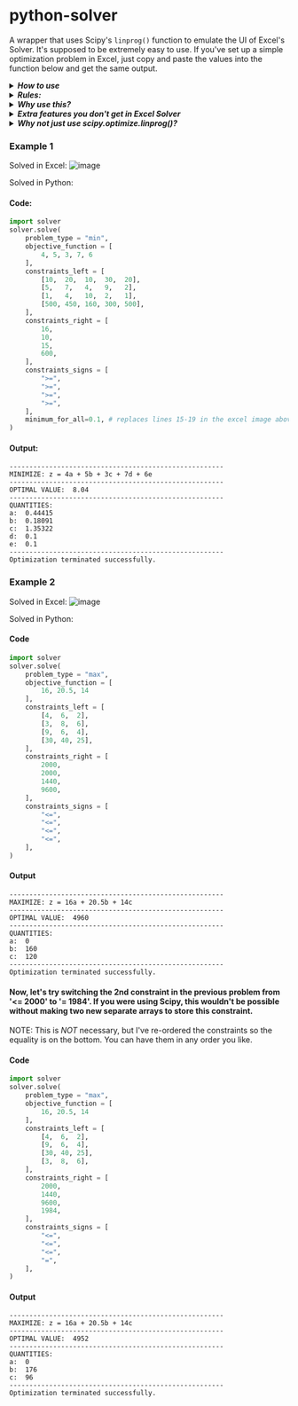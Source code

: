 # python-solver

A wrapper that uses Scipy's ```linprog()``` function to emulate the UI of Excel's Solver. It's supposed to be extremely easy to use. If you've set up a simple optimization problem in Excel, just copy and paste the values into the function below and get the same output.

<details>
  <summary><i><b>How to use</b></i></summary>
  
1. Download ```solver.py``` (click 'raw' view, then right click, Save As)
2. ```import solver```, then follow the format of the implementations below
3. Optional: download ```example-code.py``` and execute it from same folder as solver.py to test it out.
  
Params for ```solver.solve()```:
- _problem_type:_ Required. Specify "max" or "min"
- _objective_function:_ Required. List of coefficients.
- _constraints_left:_ Required. Constraint matrix, where columns correspond to objective function coefficients. Can be 2d list or np arr.
- _constraints_right:_ Required. These are constraint vectors used to make the comparison.
- _constraints_signs:_ Required. A list of signs corresponding to your constraints. Allowed: ```>=, <=, =```
- _make_unconstrained_non_negative:_ (optional) Just like the button in Excel. Setting this to False is the same as setting minimum_for_all to None.
- _minimum_for_all:_ (optional) Set the lower limit for all decision variables.
- _maximum_for_all:_ (optional) Set the upper limit for all decision variables.
- _bounds:_ (optional) default None. Use this to specify custom bounds for each var individually. Pass an array of tuples [(), (), etc.].
- _method:_ (optional) default simplex. You can pass any of the ones listed in Scipy documentation.
</details>

<details>
  <summary><i><b>Rules:</b></i></summary>

- All matrix constraints must be able to be stated with a SUMPRODUCT() in Excel. Instead of passing the sumproduct cell as a constraint like you would in Excel, here you need to pass the constraint matrix itself (see ```constraints_left``` param below), and the function will take care of the math.
</details>

<details>
  <summary><i><b>Why use this?</b></i></summary>

- It's easy. Very easy. You can simply copy paste from excel into the function. You even get to use the "Make Unconstrained Variables Non-Negative" button, like you would in Excel.
</details>

<details>
  <summary><i><b>Extra features you don't get in Excel Solver</b></i></summary>
    
- With a single-integer assignment, you can set the ```minimum_for_all``` and/or ```maximum_for_all``` constraints to set an upper and/or lower bound for all the decision variables at once.
- You don't have to calculate objective function or matrix sumproduct constraints yourself.
- Objective function is set up and displayed for you in the output. Ex: ```MINIMIZE: z = 16a - 20.5b + 14c```.
- Choose from a variety of solve methods not offered in Excel.
</details>

<details>
  <summary><i><b>Why not just use scipy.optimize.linprog()?</b></i></summary>

- Scipy's ```linprog()``` is very hard to use if you're coming from Excel. It does NOT let you pick between maximize and minimize like you would in Excel, and it does not let you specify inequality signs (>= <=) for constraints. And, if you want to assert equalities as constraints, you have to pass them as a completely separate matrix/vector pair in the function. As a result, using scipy linprog() requires that you manipulate many of your values ahead of time in a way that makes your code impossible to read and interpret.
</details>


### Example 1
Solved in Excel:
![image](https://user-images.githubusercontent.com/90723578/148739017-b8ee6e72-5684-44d3-aaa0-9dc4d0f905eb.png)

Solved in Python:
#### Code:
```python
import solver
solver.solve(
    problem_type = "min",
    objective_function = [
        4, 5, 3, 7, 6
    ],
    constraints_left = [
        [10,  20,  10,  30,  20],
        [5,   7,   4,   9,   2],
        [1,   4,   10,  2,   1],
        [500, 450, 160, 300, 500],
    ],
    constraints_right = [
        16,
        10,
        15,
        600,
    ],
    constraints_signs = [
        ">=",
        ">=",
        ">=",
        ">=",
    ],
    minimum_for_all=0.1, # replaces lines 15-19 in the excel image above
)
```
#### Output:
```
------------------------------------------------------
MINIMIZE: z = 4a + 5b + 3c + 7d + 6e
------------------------------------------------------
OPTIMAL VALUE:  8.04
------------------------------------------------------
QUANTITIES:
a:  0.44415
b:  0.18091
c:  1.35322
d:  0.1
e:  0.1
------------------------------------------------------
Optimization terminated successfully.
```

### Example 2
Solved in Excel:
![image](https://user-images.githubusercontent.com/90723578/148739337-9335fa73-b1fd-42a5-b7ae-8c1c23382c0d.png)

Solved in Python:
#### Code
```python
import solver
solver.solve(
    problem_type = "max",
    objective_function = [
        16, 20.5, 14
    ],
    constraints_left = [
        [4,  6,  2],
        [3,  8,  6],
        [9,  6,  4],
        [30, 40, 25],
    ],
    constraints_right = [
        2000,
        2000,
        1440,
        9600,
    ],
    constraints_signs = [
        "<=",
        "<=",
        "<=",
        "<=",
    ],
)
```
#### Output
```
------------------------------------------------------
MAXIMIZE: z = 16a + 20.5b + 14c
------------------------------------------------------
OPTIMAL VALUE:  4960
------------------------------------------------------
QUANTITIES:
a:  0
b:  160
c:  120
------------------------------------------------------
Optimization terminated successfully.
```

#### Now, let's try switching the 2nd constraint in the previous problem from '<= 2000' to '= 1984'. If you were using Scipy, this wouldn't be possible without making two new separate arrays to store this constraint.

NOTE: This is _NOT_ necessary, but I've re-ordered the constraints so the equality is on the bottom. You can have them in any order you like.
#### Code
```python
import solver
solver.solve(
    problem_type = "max",
    objective_function = [
        16, 20.5, 14
    ],
    constraints_left = [
        [4,  6,  2],
        [9,  6,  4],
        [30, 40, 25],
        [3,  8,  6],
    ],
    constraints_right = [
        2000,
        1440,
        9600,
        1984,
    ],
    constraints_signs = [
        "<=",
        "<=",
        "<=",
        "=",
    ],
)
```
#### Output
```
------------------------------------------------------
MAXIMIZE: z = 16a + 20.5b + 14c
------------------------------------------------------
OPTIMAL VALUE:  4952
------------------------------------------------------
QUANTITIES:
a:  0
b:  176
c:  96
------------------------------------------------------
Optimization terminated successfully.
```

